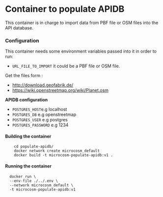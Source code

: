 # Container to populate APIDB

This container is in charge to import data from PBF file or OSM files into the API database.

### Configuration

This container needs some environment variables passed into it in order to run:

- `URL_FILE_TO_IMPORT` it could be a PBF file or OSM file.

Get the files form :

- http://download.geofabrik.de/
- https://wiki.openstreetmap.org/wiki/Planet.osm

**APIDB configuration**

- `POSTGRES_HOST`e.g localhost
- `POSTGRES_DB` e.g openstreetmap
- `POSTGRES_USER` e.g postgres
- `POSTGRES_PASSWORD` e.g 1234

#### Building the container

```
    cd populate-apidb/
    docker network create microcosm_default
    docker build -t microcosm-populate-apidb:v1 .
```

#### Running the container

```
  docker run \
  --env-file ./../.env \
  --network microcosm_default \
  -t microcosm-populate-apidb:v1
```
